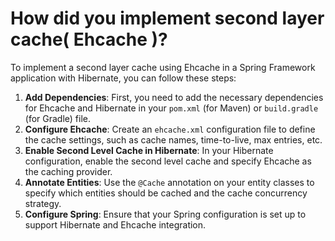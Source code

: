 # How did you implement second layer cache( Ehcache )?
To implement a second layer cache using Ehcache in a Spring Framework application with Hibernate, you can follow these steps:
1. **Add Dependencies**: First, you need to add the necessary dependencies for Ehcache and Hibernate in your `pom.xml` (for Maven) or `build.gradle` (for Gradle) file.
2. **Configure Ehcache**: Create an `ehcache.xml` configuration file to define the cache settings, such as cache names, time-to-live, max entries, etc.
3. **Enable Second Level Cache in Hibernate**: In your Hibernate configuration, enable the second level cache and specify Ehcache as the caching provider.
4. **Annotate Entities**: Use the `@Cache` annotation on your entity classes to specify which entities should be cached and the cache concurrency strategy.
5. **Configure Spring**: Ensure that your Spring configuration is set up to support Hibernate and Ehcache integration.
